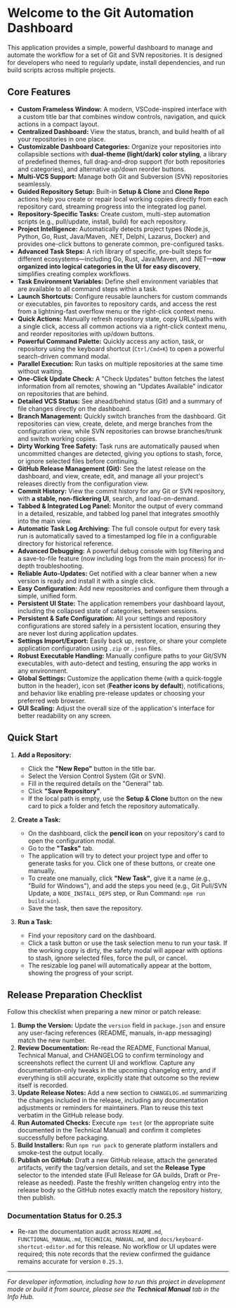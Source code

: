 # Welcome to the Git Automation Dashboard

This application provides a simple, powerful dashboard to manage and automate the workflow for a set of Git and SVN repositories. It is designed for developers who need to regularly update, install dependencies, and run build scripts across multiple projects.

## Core Features

-   **Custom Frameless Window:** A modern, VSCode-inspired interface with a custom title bar that combines window controls, navigation, and quick actions in a compact layout.
-   **Centralized Dashboard:** View the status, branch, and build health of all your repositories in one place.
-   **Customizable Dashboard Categories:** Organize your repositories into collapsible sections with **dual-theme (light/dark) color styling**, a library of predefined themes, full drag-and-drop support (for both repositories and categories), and alternative up/down reorder buttons.
-   **Multi-VCS Support:** Manage both Git and Subversion (SVN) repositories seamlessly.
-   **Guided Repository Setup:** Built-in **Setup & Clone** and **Clone Repo** actions help you create or repair local working copies directly from each repository card, streaming progress into the integrated log panel.
-   **Repository-Specific Tasks:** Create custom, multi-step automation scripts (e.g., pull/update, install, build) for each repository.
-   **Project Intelligence:** Automatically detects project types (Node.js, Python, Go, Rust, Java/Maven, .NET, Delphi, Lazarus, Docker) and provides one-click buttons to generate common, pre-configured tasks.
-   **Advanced Task Steps:** A rich library of specific, pre-built steps for different ecosystems—including Go, Rust, Java/Maven, and .NET—**now organized into logical categories in the UI for easy discovery**, simplifies creating complex workflows.
-   **Task Environment Variables:** Define shell environment variables that are available to all command steps within a task.
-   **Launch Shortcuts:** Configure reusable launchers for custom commands or executables, pin favorites to repository cards, and access the rest from a lightning-fast overflow menu or the right-click context menu.
-   **Quick Actions:** Manually refresh repository state, copy URLs/paths with a single click, access all common actions via a right-click context menu, and reorder repositories with up/down buttons.
-   **Powerful Command Palette:** Quickly access any action, task, or repository using the keyboard shortcut (`Ctrl/Cmd+K`) to open a powerful search-driven command modal.
-   **Parallel Execution:** Run tasks on multiple repositories at the same time without waiting.
-   **One-Click Update Check:** A "Check Updates" button fetches the latest information from all remotes, showing an "Updates Available" indicator on repositories that are behind.
-   **Detailed VCS Status:** See ahead/behind status (Git) and a summary of file changes directly on the dashboard.
-   **Branch Management:** Quickly switch branches from the dashboard. Git repositories can view, create, delete, and merge branches from the configuration view, while SVN repositories can browse branches/trunk and switch working copies.
-   **Dirty Working Tree Safety:** Task runs are automatically paused when uncommitted changes are detected, giving you options to stash, force, or ignore selected files before continuing.
-   **GitHub Release Management (Git):** See the latest release on the dashboard, and view, create, edit, and manage all your project's releases directly from the configuration view.
-   **Commit History:** View the commit history for any Git or SVN repository, with **a stable, non-flickering UI**, search, and load-on-demand.
-   **Tabbed & Integrated Log Panel:** Monitor the output of every command in a detailed, resizable, and tabbed log panel that integrates smoothly into the main view.
-   **Automatic Task Log Archiving:** The full console output for every task run is automatically saved to a timestamped log file in a configurable directory for historical reference.
-   **Advanced Debugging:** A powerful debug console with log filtering and a save-to-file feature (now including logs from the main process) for in-depth troubleshooting.
-   **Reliable Auto-Updates:** Get notified with a clear banner when a new version is ready and install it with a single click.
-   **Easy Configuration:** Add new repositories and configure them through a simple, unified form.
-   **Persistent UI State:** The application remembers your dashboard layout, including the collapsed state of categories, between sessions.
-   **Persistent & Safe Configuration:** All your settings and repository configurations are stored safely in a persistent location, ensuring they are never lost during application updates.
-   **Settings Import/Export:** Easily back up, restore, or share your complete application configuration using `.zip` or `.json` files.
-   **Robust Executable Handling:** Manually configure paths to your Git/SVN executables, with auto-detect and testing, ensuring the app works in any environment.
-   **Global Settings:** Customize the application theme (with a quick-toggle button in the header), icon set (**Feather icons by default**), notifications, and behavior like enabling pre-release updates or choosing your preferred web browser.
-   **GUI Scaling:** Adjust the overall size of the application's interface for better readability on any screen.

## Quick Start

1.  **Add a Repository:**
    -   Click the **"New Repo"** button in the title bar.
    -   Select the Version Control System (Git or SVN).
    -   Fill in the required details on the "General" tab.
    -   Click **"Save Repository"**.
    -   If the local path is empty, use the **Setup & Clone** button on the new card to pick a folder and fetch the repository automatically.

2.  **Create a Task:**
    -   On the dashboard, click the **pencil icon** on your repository's card to open the configuration modal.
    -   Go to the **"Tasks"** tab.
    -   The application will try to detect your project type and offer to generate tasks for you. Click one of these buttons, or create one manually.
    -   To create one manually, click **"New Task"**, give it a name (e.g., "Build for Windows"), and add the steps you need (e.g., Git Pull/SVN Update, a `NODE_INSTALL_DEPS` step, or Run Command: `npm run build:win`).
    -   Save the task, then save the repository.

3.  **Run a Task:**
    -   Find your repository card on the dashboard.
    -   Click a task button or use the task selection menu to run your task. If the working copy is dirty, the safety modal will appear with options to stash, ignore selected files, force the pull, or cancel.
    -   The resizable log panel will automatically appear at the bottom, showing the progress of your script.

## Release Preparation Checklist

Follow this checklist when preparing a new minor or patch release:

1.  **Bump the Version:** Update the `version` field in `package.json` and ensure any user-facing references (README, manuals,
    in-app messaging) match the new number.
2.  **Review Documentation:** Re-read the README, Functional Manual, Technical Manual, and CHANGELOG to confirm terminology and
    screenshots reflect the current UI and workflow. Capture any documentation-only tweaks in the upcoming changelog entry, and
    if everything is still accurate, explicitly state that outcome so the review itself is recorded.
3.  **Update Release Notes:** Add a new section to `CHANGELOG.md` summarizing the changes included in the release, including
    any documentation adjustments or reminders for maintainers. Plan to reuse this text verbatim in the GitHub release body.
4.  **Run Automated Checks:** Execute `npm test` (or the appropriate suite documented in the Technical Manual) and confirm it completes successfully before packaging.
5.  **Build Installers:** Run `npm run pack` to generate platform installers and smoke-test the output locally.
6.  **Publish on GitHub:** Draft a new GitHub release, attach the generated artifacts, verify the tag/version details, and set the
    **Release Type** selector to the intended state (Full Release for GA builds, Draft or Pre-release as needed). Paste the freshly
    written changelog entry into the release body so the GitHub notes exactly match the repository history, then publish.

### Documentation Status for 0.25.3

- Re-ran the documentation audit across `README.md`, `FUNCTIONAL_MANUAL.md`, `TECHNICAL_MANUAL.md`, and `docs/keyboard-shortcut-editor.md` for this release.
  No workflow or UI updates were required; this note records that the review confirmed the guidance remains accurate for version
  `0.25.3`.

---
_For developer information, including how to run this project in development mode or build it from source, please see the **Technical Manual** tab in the Info Hub._
